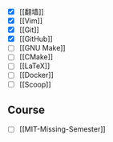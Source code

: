 - [x] [[翻墙]]
- [x] [[Vim]]
- [x] [[Git]]
- [x] [[GitHub]]
- [ ] [[GNU Make]]
- [ ] [[CMake]]
- [ ] [[LaTeX]]
- [ ] [[Docker]]
- [ ] [[Scoop]]

## Course

- [ ] [[MIT-Missing-Semester]]
